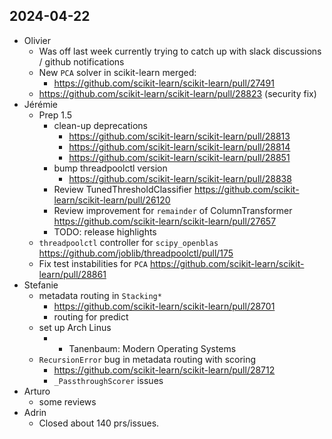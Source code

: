## 2024-04-22

- Olivier
    - Was off last week currently trying to catch up with slack discussions / github notifications
    - New `PCA` solver in scikit-learn merged:
        - https://github.com/scikit-learn/scikit-learn/pull/27491
    - https://github.com/scikit-learn/scikit-learn/pull/28823 (security fix)
- Jérémie
    - Prep 1.5
        - clean-up deprecations
            - https://github.com/scikit-learn/scikit-learn/pull/28813
            - https://github.com/scikit-learn/scikit-learn/pull/28814
            - https://github.com/scikit-learn/scikit-learn/pull/28851
        - bump threadpoolctl version
            - https://github.com/scikit-learn/scikit-learn/pull/28838
        - Review TunedThresholdClassifier
          https://github.com/scikit-learn/scikit-learn/pull/26120
        - Review improvement for `remainder` of ColumnTransformer
          https://github.com/scikit-learn/scikit-learn/pull/27657
        - TODO: release highlights
    - `threadpoolctl` controller for `scipy_openblas`
      https://github.com/joblib/threadpoolctl/pull/175
    - Fix test instabilities for `PCA`
      https://github.com/scikit-learn/scikit-learn/pull/28861
- Stefanie
    - metadata routing in `Stacking*`
        - https://github.com/scikit-learn/scikit-learn/pull/28701
        - routing for predict
    - set up Arch Linus
        - - Tanenbaum: Modern Operating Systems
    - `RecursionError` bug in metadata routing with scoring
        - https://github.com/scikit-learn/scikit-learn/pull/28712
        - `_PassthroughScorer` issues
- Arturo
    - some reviews
- Adrin
    - Closed about 140 prs/issues.